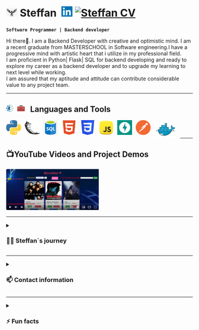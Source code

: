 
 
# <img src="https://github.com/SteffanSingh/SteffanSingh/blob/3201c6905d30a6830e5bffcf6b2ada9d587331d3/eagle-logo.jpeg" alt=""   width="30px" style="display: inline-block;" /> Steffan &nbsp;[<img src="https://github.com/SteffanSingh/SteffanSingh/blob/b15ebd30dece952e73467f80c6b7a5de93badd6b/Linkedln-Logo.png" alt=""   width="30px" style="display: inline-block;" />](https://www.linkedin.com/in/ashutosh-kapoor/) [<img   width="30px" src="https://drive.google.com/file/d/1pdoVKYsHH-D6MeyBVaccimssOY_Nzmsv/view"  alt=" Steffan CV">](https://1drv.ms/b/s!AhoLEc6fClnVvz3DdVm9ITRwfIod?e=ZaXUAD)

**`Software Programmer | Backend developer`**
 <p> Hi there👋. I am a  Backend Developer with creative and optimistic mind. I am a recent graduate from MASTERSCHOOL in Software engineering.I have a progressive mind with artistic heart that i utilize in my professional field.<br>
        I am proficient in Python| Flask| SQL for backend developing and ready to explore my career as a backend developer and to upgrade my learning to  next level while working. <br>
        I am assured that my aptitude and attitude can contribute considerable value to any project team.
  </p>
  <hr/>
 <p> 
  
  </p>   
  
 ## <img src="https://github.com/SteffanSingh/SteffanSingh/blob/7c8fc8113fdf8731608707a49fa45fbd671877f9/technology-icon.png" alt=""   width="20px" style="display:inline-block;" /> &nbsp;<img src="https://github.com/SteffanSingh/SteffanSingh/blob/7c8fc8113fdf8731608707a49fa45fbd671877f9/toolbox-icon.jpeg" alt=""   width="20px" style="display:inline-block;" /> &nbsp; Languages and Tools  
 
   <img align="left" style="padding-right:10px;"  src="https://github.com/SteffanSingh/SteffanSingh/blob/9504f84a9a13874d2ba955d91fae341f4da1572a/ptyhon-logo.jpeg" alt=""   width="40px" />
   <img align="left" style="padding-right:10px;"  src="https://github.com/SteffanSingh/SteffanSingh/blob/71916e11f7242b9de2c493ac2a2f1b0474c552cd/flaskNeW-logo.png" alt=""   width="40px" />
   <img align="left" style="padding-right:10px;" src="https://github.com/SteffanSingh/SteffanSingh/blob/9504f84a9a13874d2ba955d91fae341f4da1572a/sql-logo.png" alt=""   width="40px" />
   <img align="left" style="padding-right:10px;"  src="https://github.com/SteffanSingh/SteffanSingh/blob/9504f84a9a13874d2ba955d91fae341f4da1572a/html-logo.png" alt=""   width="40px" />
   <img align="left" style="padding-right:10px;"  src="https://github.com/SteffanSingh/SteffanSingh/blob/9504f84a9a13874d2ba955d91fae341f4da1572a/css-log.png" alt=""   width="40px" />
    <img align="left" style="padding-right:10px;"  src="https://github.com/SteffanSingh/SteffanSingh/blob/9504f84a9a13874d2ba955d91fae341f4da1572a/javasript-logo.jpeg" alt=""   width="40px" />
    <img align="left" style="padding-right:10px;"  src="https://github.com/SteffanSingh/SteffanSingh/blob/9504f84a9a13874d2ba955d91fae341f4da1572a/fatAPI-logo.png" alt=""   width="40px" />
    <img align="left" style="padding-right:10px;"  src="https://github.com/SteffanSingh/SteffanSingh/blob/7ce27075e78ce19d1101b77184d2ba136c8c3d62/postman-logo.png" alt=""   width="40px" />
   
   <img align="left" style="padding-right:10px;"  src="https://github.com/SteffanSingh/SteffanSingh/blob/4fc533581b2f428813ec463255e6a54c9d56d690/Images/docker-logo.png" alt="" height="50px"  width="60px" /><br><br>
     
   
 <hr/> 
 
  
 ## 📺YouTube Videos and Project Demos 
 

<div style="display:flex;flex-wrap:wrap;justify-content: space-between;">
<a href="https://youtu.be/-at2ps5mNJE"   margin-right: 10px; margin-bottom: 10px;">
    <img src="https://github.com/SteffanSingh/SteffanSingh/blob/8759a65f8547ea2cb692243de76e24f8449b6583/moveiStar-thumb.png" alt="MovieStar-Show Demo" width="250">
  </a>


 </div>
 

  <!-- BEGIN YOUTUBE-CARDS  
<a href="https://youtu.be/-at2ps5mNJE" style="flex: 0 0 calc(33.33% - 10px); margin-right: 10px; margin-bottom: 10px;">
    <img src="https://github.com/SteffanSingh/SteffanSingh/blob/ff0a21e7b032cf70b193b7a5c1ed8c1aa48c2712/Movie-Star-show-Thumbnail.png" alt="MovieStar-Show Demo" width="250">
  </a>

  
[<img src="https://custom-icon-badges.demolab.com/badge/-Subscribe%20For%20More-red?style=for-the-badge&logo=video&logoColor=white"/>](https://www.youtube.com/c/fknight?sub_confirmation=1)
-->


<hr/>
  
 <details> <summary><h3>👨‍💻  Steffan`s journey</h3> </summary>
            I started my coding journey with Masterchool Software engineerirng program. Although i was always curious since my childood about how coding is responsible for all great things in software field, like in wesite developement, social-networking website or AI fucntionality.<br> 
   I was looking for an opportunity to explore my coding skill to build the websites and web applications. Eventually, i took the steps and got some software expertises   with Masterschool.<br>
   Looking forward to excel my career as a backend developer with a leading software company globally.
  </details> 

   <hr/>
   <details> <summary><h3>📫 Contact information</h3> </summary>
     <h4> Email:  kapoorporto@gmail.com</h4>
    <h4> Mobile:  +46 735 75 8301</h4>
  </details> 
  
   <hr/>
  
   <details> <summary><h3>⚡ Fun facts</h3> </summary>
      I like playing chess and watching hollywood comedy, action, suspense movies and series.<br>
   Wanna play chess with me ? 😄😄😄😄😄<br> 
    
  </details>
<!--
**SteffanSingh/SteffanSingh** is a ✨ _special_ ✨ repository because its `README.md` (this file) appears on your GitHub profile.

Here are some ideas to get you started:

- 🔭 I’m currently working on ...
- 🌱 I’m currently learning ...
- 👯 I’m looking to collaborate on ...
- 🤔 I’m looking for help with ...
- 💬 Ask me about ...
- 📫 How to reach me: ...
- 😄 Pronouns: ...
- ⚡ Fun fact: ...
-->
